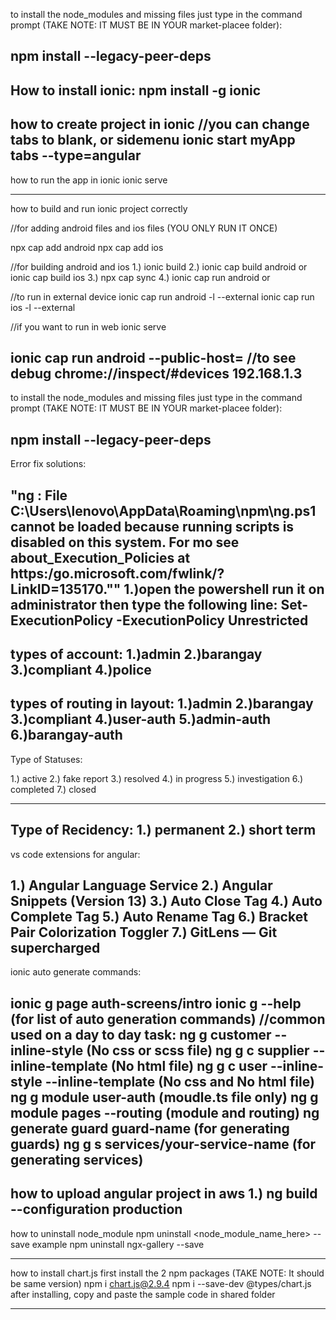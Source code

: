 to install the node_modules and missing files just type in the command prompt (TAKE NOTE: IT MUST BE IN YOUR market-placee folder):

npm install  --legacy-peer-deps
---------------------------------------------------------------------------------------------------------------
How to install ionic:
npm install -g ionic
---------------------------------------------------------------------------------------------------------------
how to create project in ionic
//you can change tabs to blank, or sidemenu
ionic start myApp tabs --type=angular
---------------------------------------------------------------------------------------------------------------
how to run the app in ionic
ionic serve

---------------------------------------------------------------------------------------------------------------
how to build and run ionic project correctly

//for adding android files and ios files (YOU ONLY RUN IT ONCE)

npx cap add android
npx cap add ios

//for building android and ios
1.) ionic build
2.) ionic cap build android or ionic cap build ios
3.) npx cap sync
4.) ionic cap run android or

//to run in external device
ionic cap run android -l --external
ionic cap run ios -l --external

//if you want to run in web
ionic serve

ionic cap run android --public-host=<your-host-in-ipconfig-cmd>
//to see debug
chrome://inspect/#devices
192.168.1.3
---------------------------------------------------------------------------------------------------------------
to install the node_modules and missing files just type in the command prompt (TAKE NOTE: IT MUST BE IN YOUR market-placee folder):

npm install  --legacy-peer-deps
----------------------------------------------------------------------------------------------------------------------------------------
Error fix solutions:

"ng : File C:\Users\lenovo\AppData\Roaming\npm\ng.ps1 cannot be loaded because running scripts is disabled on this system. For mo see about_Execution_Policies at https:/go.microsoft.com/fwlink/?LinkID=135170.""
1.)open the powershell run it on administrator then type the following line:
  Set-ExecutionPolicy -ExecutionPolicy Unrestricted
----------------------------------------------------------------------------------------------------------------------------------------
types of account:
1.)admin
2.)barangay
3.)compliant
4.)police
----------------------------------------------------------------------------------------------------------------------------------------
types of routing in layout:
1.)admin
2.)barangay
3.)compliant
4.)user-auth
5.)admin-auth
6.)barangay-auth
----------------------------------------------------------------------------------------------------------------------------------------
Type of Statuses:

1.) active
2.) fake report
3.) resolved
4.) in progress
5.) investigation
6.) completed
7.) closed

---------------------------------------------------------------------------------------------------------------
Type of Recidency:
1.) permanent
2.) short term
----------------------------------------------------------------------------------------------------------------------------------------
vs code extensions for angular:

1.) Angular Language Service
2.) Angular Snippets (Version 13)
3.) Auto Close Tag
4.) Auto Complete Tag
5.) Auto Rename Tag
6.) Bracket Pair Colorization Toggler
7.) GitLens — Git supercharged
----------------------------------------------------------------------------------------------------------------------------------------
ionic auto generate commands:

ionic g page auth-screens/intro
ionic g --help (for list of auto generation commands)
//common used on a day to day task: 
ng g customer --inline-style (No css or scss file)
ng g c supplier --inline-template (No html file)
ng g c user --inline-style --inline-template (No css and No html file)
ng g module user-auth (moudle.ts file only)
ng g module pages --routing (module and routing)
ng generate guard guard-name (for generating guards)
ng g s services/your-service-name (for generating services)
----------------------------------------------------------------------------------------------------------------------------------------
how to upload angular project in aws
1.) ng build --configuration production
----------------------------------------------------------------------------------------------------------------------------------------
how to uninstall node_module
npm uninstall <node_module_name_here> --save
example
npm uninstall ngx-gallery --save

----------------------------------------------------------------------------------------------------------------------------------------
how to install chart.js
first install the 2 npm packages (TAKE NOTE: It should be same version)
npm i chart.js@2.9.4
npm i --save-dev @types/chart.js
after installing, copy and paste the sample code in shared folder

----------------------------------------------------------------------------------------------------------------------------------------
